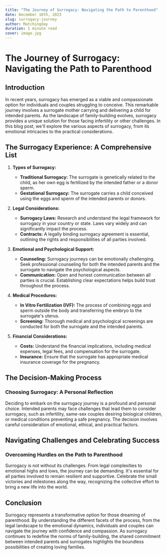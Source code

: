 ```yaml
---
title: "The Journey of Surrogacy: Navigating the Path to Parenthood"
date: December 10th, 2023
slug: surrogacy-journey
author: Matchingday
duration: 1 minute read
cover: image.jpg
---
```


# The Journey of Surrogacy: Navigating the Path to Parenthood

## Introduction

In recent years, surrogacy has emerged as a viable and compassionate option for individuals and couples struggling to conceive. This remarkable journey involves a surrogate mother carrying and delivering a child for intended parents. As the landscape of family-building evolves, surrogacy provides a unique solution for those facing infertility or other challenges. In this blog post, we'll explore the various aspects of surrogacy, from its emotional intricacies to the practical considerations.

## The Surrogacy Experience: A Comprehensive List

1. **Types of Surrogacy:**
   - **Traditional Surrogacy:** The surrogate is genetically related to the child, as her own egg is fertilized by the intended father or a donor sperm.
   - **Gestational Surrogacy:** The surrogate carries a child conceived using the eggs and sperm of the intended parents or donors.

2. **Legal Considerations:**
   - **Surrogacy Laws:** Research and understand the legal framework for surrogacy in your country or state. Laws vary widely and can significantly impact the process.
   - **Contracts:** A legally binding surrogacy agreement is essential, outlining the rights and responsibilities of all parties involved.

3. **Emotional and Psychological Support:**
   - **Counseling:** Surrogacy journeys can be emotionally challenging. Seek professional counseling for both the intended parents and the surrogate to navigate the psychological aspects.
   - **Communication:** Open and honest communication between all parties is crucial. Establishing clear expectations helps build trust throughout the process.

4. **Medical Procedures:**
   - **In Vitro Fertilization (IVF):** The process of combining eggs and sperm outside the body and transferring the embryo to the surrogate's uterus.
   - **Screening:** Thorough medical and psychological screenings are conducted for both the surrogate and the intended parents.

5. **Financial Considerations:**
   - **Costs:** Understand the financial implications, including medical expenses, legal fees, and compensation for the surrogate.
   - **Insurance:** Ensure that the surrogate has appropriate medical insurance coverage for the pregnancy.

## The Decision-Making Process

### Choosing Surrogacy: A Personal Reflection

Deciding to embark on the surrogacy journey is a profound and personal choice. Intended parents may face challenges that lead them to consider surrogacy, such as infertility, same-sex couples desiring biological children, or medical conditions preventing a safe pregnancy. The decision involves careful consideration of emotional, ethical, and practical factors.

## Navigating Challenges and Celebrating Success

### Overcoming Hurdles on the Path to Parenthood

Surrogacy is not without its challenges. From legal complexities to emotional highs and lows, the journey can be demanding. It's essential for all parties involved to remain resilient and supportive. Celebrate the small victories and milestones along the way, recognizing the collective effort to bring a new life into the world.

## Conclusion

Surrogacy represents a transformative option for those dreaming of parenthood. By understanding the different facets of the process, from the legal landscape to the emotional dynamics, individuals and couples can navigate the journey with confidence and compassion. As surrogacy continues to redefine the norms of family-building, the shared commitment between intended parents and surrogates highlights the boundless possibilities of creating loving families.
